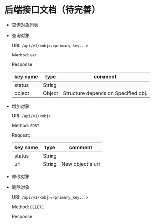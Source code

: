 # 后端接口文档（待完善）
- 查询对象列表

- 查询对象
  
  URI: `/api/v1/<obj>/<primary_key...>`

  Method: `GET`

  Response: 
  
  | key name | type   | comment                             |
  | -------- | ------ | ----------------------------------- |
  | status   | String |                                     |
  | object   | Object | Structure depends on Specified obj. |

- 增加对象
  
  URI: `/api/v1/<obj>`

  Method: `POST`

  Request:

    | key name | type   | comment          |
    | -------- | ------ | ---------------- |
    | status   | String |                  |
    | uri      | String | New object's uri |

- 修改对象


- 删除对象
  
  URI: `/api/v1/<obj>/<primary_key...>`

  Method: `DELETE`

  Response:

